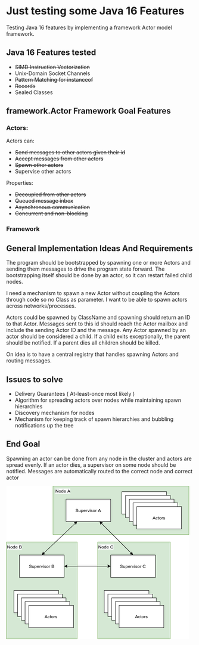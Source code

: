 # Just testing some Java 16 Features

Testing Java 16 features by implementing a framework Actor model framework.

## Java 16 Features tested
* ~~SIMD Instruction Vectorization~~
* Unix-Domain Socket Channels
* ~~Pattern Matching for instanceof~~
* ~~Records~~
* Sealed Classes

## framework.Actor Framework Goal Features

### Actors:

Actors can:
* ~~Send messages to other actors given their id~~
* ~~Accept messages from other actors~~
* ~~Spawn other actors~~
* Supervise other actors

Properties:
* ~~Decoupled from other actors~~
* ~~Queued message inbox~~
* ~~Asynchronous communication~~
* ~~Concurrent and non-blocking~~

### Framework

## General Implementation Ideas And Requirements

The program should be bootstrapped by spawning one or more Actors and sending them messages to drive the 
program state forward. The bootstrapping itself should be done by an actor, so it can restart failed child nodes.

I need a mechanism to spawn a new Actor without coupling the Actors through code so no Class as parameter.
I want to be able to spawn actors across networks/processes.

Actors could be spawned by ClassName and spawning should return an ID to that Actor. Messages sent to this id
should reach the Actor mailbox and include the sending Actor ID and the message. 
Any Actor spawned by an actor should be considered a child. If a child exits exceptionally, 
the parent should be notified. If a parent dies all children should be killed.

On idea is to have a central registry that handles spawning Actors and routing messages. 

## Issues to solve

* Delivery Guarantees ( At-least-once most likely )
* Algorithm for spreading actors over nodes while maintaining spawn hierarchies
* Discovery mechanism for nodes
* Mechanism for keeping track of spawn hierarchies and bubbling notifications up the tree

## End Goal
Spawning an actor can be done from any node in the cluster and actors are spread evenly. If an actor dies, a supervisor on some
node should be notified. Messages are automatically routed to the correct node and correct actor

![alt text](Overview.png "Title")

